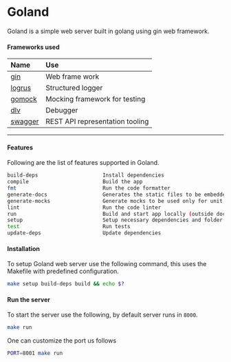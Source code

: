 # Goland
Goland is a simple web server built in golang using gin web framework.

#### Frameworks used

|Name  | Use  |
|:-----| :--- |
|[gin](https://github.com/gin-gonic/gin)| Web frame work|
|[logrus](https://github.com/sirupsen/logrus)|Structured logger |
|[gomock](https://github.com/golang/mock)|Mocking framework for testing|
|[dlv](https://github.com/go-delve/delve/tree/master/cmd/dlv)|Debugger|
|[swagger](https://github.com/go-swagger/go-swagger)|REST API representation tooling|
-----------------
#### Features
Following are the list of features supported in Goland.
```bash
build-deps                     Install dependencies
compile                        Build the app
fmt                            Run the code formatter
generate-docs                  Generates the static files to be embedded into the application + swagger.json
generate-mocks                 Generate mocks to be used only for unit testing
lint                           Run the code linter
run                            Build and start app locally (outside docker)
setup                          Setup necessary dependencies and folder structure
test                           Run tests
update-deps                    Update dependencies
```

#### Installation
To setup Goland web server use the following command, this uses the Makefile with predefined 
configuration.

```bash
make setup build-deps build && echo $?
```

#### Run the server
To start the server use the following, by default server runs in `8000`.

```bash
make run
```
One can customize the port us follows
```bash
PORT=8001 make run
```

